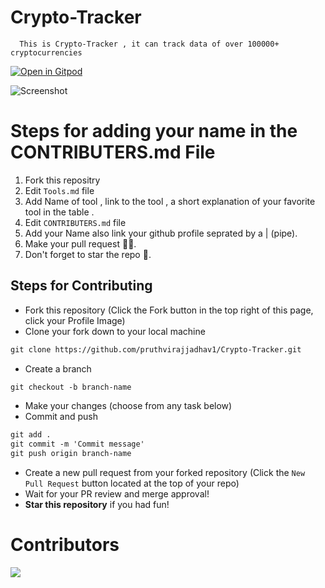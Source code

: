 # Crypto-Tracker
      This is Crypto-Tracker , it can track data of over 100000+ cryptocurrencies
      
[![Open in Gitpod](https://gitpod.io/button/open-in-gitpod.svg)](https://gitpod.io/https://github.com/pruthvirajjadhav1/Crypto-Tracker>)

![Screenshot](https://user-images.githubusercontent.com/86179143/195408740-ef8a2ef9-43b0-4571-8472-0fbfb29dada4.png)

# Steps for adding your name in the CONTRIBUTERS.md File

1. Fork this repositry
2. Edit `Tools.md` file 
3. Add Name of tool , link to the tool , a short  explanation of your favorite tool in the table .
4. Edit `CONTRIBUTERS.md` file
5. Add your Name also link your github profile seprated by a | (pipe). 
6. Make your pull request 🙌🏽.
7. Don't forget to star the repo 🙂.

## Steps for Contributing

- Fork this repository (Click the Fork button in the top right of this page, click your Profile Image)
- Clone your fork down to your local machine

```markdown
git clone https://github.com/pruthvirajjadhav1/Crypto-Tracker.git
```

- Create a branch

```markdown
git checkout -b branch-name
```

- Make your changes (choose from any task below)
- Commit and push

```markdown
git add .
git commit -m 'Commit message'
git push origin branch-name
```

- Create a new pull request from your forked repository (Click the `New Pull Request` button located at the top of your repo)
- Wait for your PR review and merge approval!
- **Star this repository** if you had fun!


# Contributors
<a href="https://github.com/pruthvirajjadhav1/Crypto-Tracker/graphs/contributors">
  <img src="https://contrib.rocks/image?repo=pruthvirajjadhav1/Crypto-Tracker" />
</a>

